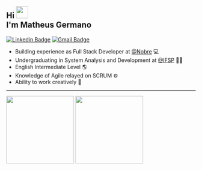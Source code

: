 <h2 align="left">Hi <img src="https://raw.githubusercontent.com/kaueMarques/kaueMarques/master/hi.gif" width="32"><br> I'm Matheus Germano</h2>

[![Linkedin Badge](https://img.shields.io/badge/LinkedIn-0077B5?style=for-the-badge&logo=linkedin&logoColor=white&link=https://www.linkedin.com/in/mgermanodev/)](https://www.linkedin.com/in/mgermanodev/) 
[![Gmail Badge](https://img.shields.io/badge/Gmail-D14836?style=for-the-badge&logo=gmail&logoColor=white&link=mailto:dev.mgermano@gmail.com)](mailto:dev.mgermano@gmail.com)

- Building experience as Full Stack Developer at [@Nobre](http://nobretech.sysnobre.com.br/gruponobre/) 💻
- Undergraduating in System Analysis and Development at [@IFSP](https://portal.cmp.ifsp.edu.br/) 👨‍💻
- English Intermediate Level 🌎
- Knowledge of Agile relayed on SCRUM ⚙
- Ability to work creatively 🧠

<hr>

<div>
  <img height="180em" src="https://github-readme-stats.vercel.app/api?username=matheus-germano&show_icons=true&theme=omni&include_all_commits=true&count_private=true&hide_border=true"/>
  <img height="180em" src="https://github-readme-stats.vercel.app/api/top-langs/?username=matheus-germano&layout=compact&theme=omni&hide_border=true"/>
</div>
